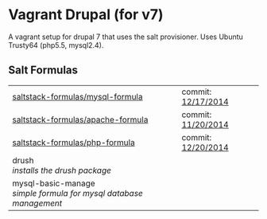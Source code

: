 Vagrant Drupal (for v7)
=======

  A vagrant setup for drupal 7 that uses the salt provisioner. Uses Ubuntu Trusty64 (php5.5, mysql2.4).

Salt Formulas
------------
<table>

<tr>
  <td><a href="https://github.com/saltstack-formulas/mysql-formula">saltstack-formulas/mysql-formula</a></td>
  <td>commit: <a href="https://github.com/saltstack-formulas/mysql-formula/commit/22b53e4e44cfe079fd7ed3ae3eef3a5d0606854e">12/17/2014</a></td>
</tr>
<tr>
  <td>
    <a href="https://github.com/saltstack-formulas/apache-formula">saltstack-formulas/apache-formula</a>
  </td>
  <td>commit: <a href="https://github.com/saltstack-formulas/apache-formula/commit/aa0d6fdfc49e8ddde4f05689835f569b69bd6ae5">11/20/2014</a></td>  
</tr>
<tr>
  <td>
   <a href="https://github.com/saltstack-formulas/php-formula">saltstack-formulas/php-formula</a>
  </td>
  <td>commit: <a href="https://github.com/saltstack-formulas/php-formula/commit/03b320eeb23028cd6a831af717d3785b3dce1d85">12/20/2014</a></td>
</tr>
<tr>
  <td>
    drush<br>
    <i>installs the drush package</i>
  </td>
</tr>
<tr>
  <td>
    mysql-basic-manage<br>
    <i>simple formula for mysql database management</i>
  </td>
</tr>

</table>
